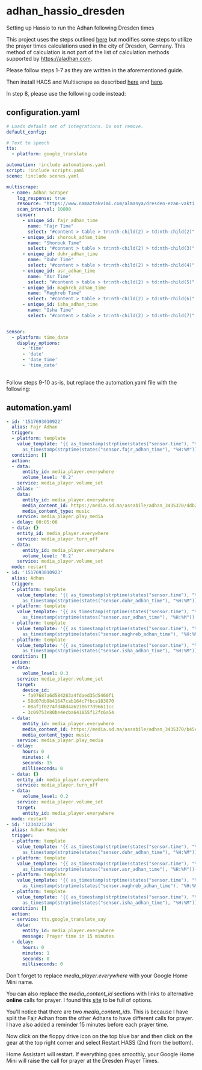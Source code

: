 # adhan_hassio_dresden
Setting up Hassio to run the Adhan following Dresden times

This project uses the steps outlined [here](https://community.home-assistant.io/t/adhan-automation-using-home-assistant-and-google-home-mini/135622) but modifies some steps to utilize the prayer times calculations used in the city of Dresden, Germany. This method of calculation is not part of the list of calculation methods supported by https://aladhan.com.

Please follow steps 1-7 as they are written in the aforementioned guide.

Then install HACS and Multiscrape as described [here](https://hacs.xyz/docs/setup/prerequisites) and [here](https://github.com/danieldotnl/ha-multiscrape).

In step 8, please use the following code instead:

## configuration.yaml

```yaml
# Loads default set of integrations. Do not remove.
default_config:

# Text to speech
tts:
  - platform: google_translate

automation: !include automations.yaml
script: !include scripts.yaml
scene: !include scenes.yaml

multiscrape:
  - name: Adhan Scraper
    log_response: true
    resource: "https://www.namaztakvimi.com/almanya/dresden-ezan-vakti.html"
    scan_interval: 10800
    sensor:
      - unique_id: fajr_adhan_time
        name: "Fajr Time"
        select: "#content > table > tr:nth-child(2) > td:nth-child(2)"
      - unique_id: shorouk_adhan_time
        name: "Shorouk Time"
        select: "#content > table > tr:nth-child(2) > td:nth-child(3)"
      - unique_id: duhr_adhan_time
        name: "Duhr Time"
        select: "#content > table > tr:nth-child(2) > td:nth-child(4)"
      - unique_id: asr_adhan_time
        name: "Asr Time"
        select: "#content > table > tr:nth-child(2) > td:nth-child(5)"
      - unique_id: maghreb_adhan_time
        name: "Maghreb Time"
        select: "#content > table > tr:nth-child(2) > td:nth-child(6)"
      - unique_id: isha_adhan_time
        name: "Isha Time"
        select: "#content > table > tr:nth-child(2) > td:nth-child(7)"


sensor:
  - platform: time_date
    display_options:
      - 'time'
      - 'date'
      - 'date_time'
      - 'time_date'
   
```

Follow steps 9-10 as-is, but replace the automation.yaml file with the following:

## automation.yaml

```yaml
- id: '1517693010922'
  alias: Fajr Adhan
  trigger:
  - platform: template
    value_template: '{{ as_timestamp(strptime(states("sensor.time"), "%H:%M")) ==
      as_timestamp(strptime(states("sensor.fajr_adhan_time"), "%H:%M")) }}'
  condition: []
  action:
  - data:
      entity_id: media_player.everywhere
      volume_level: '0.2'
    service: media_player.volume_set
  - alias: ''
    data:
      entity_id: media_player.everywhere
      media_content_id: https://media.sd.ma/assabile/adhan_3435370/ddb21f7363eb.mp3
      media_content_type: music
    service: media_player.play_media
  - delay: 00:05:00
  - data: {}
    entity_id: media_player.everywhere
    service: media_player.turn_off
  - data:
      entity_id: media_player.everywhere
      volume_level: '0.2'
    service: media_player.volume_set
  mode: restart
- id: '1517693010923'
  alias: Adhan
  trigger:
  - platform: template
    value_template: '{{ as_timestamp(strptime(states("sensor.time"), "%H:%M")) ==
      as_timestamp(strptime(states("sensor.duhr_adhan_time"), "%H:%M")) }}'
  - platform: template
    value_template: '{{ as_timestamp(strptime(states("sensor.time"), "%H:%M")) ==
      as_timestamp(strptime(states("sensor.asr_adhan_time"), "%H:%M")) }}'
  - platform: template
    value_template: '{{ as_timestamp(strptime(states("sensor.time"), "%H:%M")) ==
      as_timestamp(strptime(states("sensor.maghreb_adhan_time"), "%H:%M")) }}'
  - platform: template
    value_template: '{{ as_timestamp(strptime(states("sensor.time"), "%H:%M")) ==
      as_timestamp(strptime(states("sensor.isha_adhan_time"), "%H:%M")) }}'
  condition: []
  action:
  - data:
      volume_level: 0.3
    service: media_player.volume_set
    target:
      device_id:
      - fa97687a6d584283a4fdaed35d5460f1
      - 58d07db9b41647cab164c7fbca183870
      - 08af1f0274fd48d4a6218677d96611cc
      - 3c09753e80be4ecba641855f12fc6a54
  - data:
      entity_id: media_player.everywhere
      media_content_id: https://media.sd.ma/assabile/adhan_3435370/b45e93f1efb3.mp3
      media_content_type: music
    service: media_player.play_media
  - delay:
      hours: 0
      minutes: 4
      seconds: 15
      milliseconds: 0
  - data: {}
    entity_id: media_player.everywhere
    service: media_player.turn_off
  - data:
      volume_level: 0.2
    service: media_player.volume_set
    target:
      entity_id: media_player.everywhere
  mode: restart
- id: '1234321234'
  alias: Adhan Reminder
  trigger:
  - platform: template
    value_template: '{{ as_timestamp(strptime(states("sensor.time"), "%H:%M"))  ==
      as_timestamp(strptime(states("sensor.duhr_adhan_time"), "%H:%M"))-900 }}'
  - platform: template
    value_template: '{{ as_timestamp(strptime(states("sensor.time"), "%H:%M")) ==
      as_timestamp(strptime(states("sensor.asr_adhan_time"), "%H:%M"))-900 }}'
  - platform: template
    value_template: '{{ as_timestamp(strptime(states("sensor.time"), "%H:%M")) ==
      as_timestamp(strptime(states("sensor.maghreb_adhan_time"), "%H:%M"))-900 }}'
  - platform: template
    value_template: '{{ as_timestamp(strptime(states("sensor.time"), "%H:%M")) ==
      as_timestamp(strptime(states("sensor.isha_adhan_time"), "%H:%M"))-900 }}'
  condition: []
  action:
  - service: tts.google_translate_say
    data:
      entity_id: media_player.everywhere
      message: Prayer time in 15 minutes
  - delay:
      hours: 0
      minutes: 1
      seconds: 0
      milliseconds: 0
```

Don't forget to replace _media_player.everywhere_ with your Google Home Mini name.

You can also replace the _media_content_id_ sections with links to alternative **online** calls for prayer. I found this [site](http://www.assabile.com/adhan-call-prayer) to be full of options.

You'll notice that there are two _media_content_ids_. This is because I have split the Fajr Adhan from the other Adhans to have different calls for prayer. I have also added a reminder 15 minutes before each prayer time.

Now click on the floppy drive icon on the top blue bar and then click on the gear at the top right corner and select Restart HASS (2nd from the bottom).

Home Assistant will restart. If everything goes smoothly, your Google Home Mini will raise the call for prayer at the Dresden Prayer Times.
